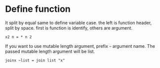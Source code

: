 # Define function

It split by equal same to define variable case.
the left is function header, split by space.
first is function is identify, others are argument.

```
x2 n = * n 2
```
If you want to use mutable length argument, prefix `~` argument name.
The passed mutable length argument will be list.
```
joinx ~list = join list "x"
```
